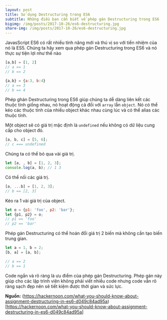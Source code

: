 ```yaml
---
layout: post
title: Sử dụng Destructuring trong ES6
subtitle: Những điều bạn cần biết về phép gán Destructuring trong ES6
bigimg: /img/posts/2017-10-26/es6-destructuring.jpg
share-img: /img/posts/2017-10-26/es6-destructuring.jpg
---
```



JavasScript ES6 có rất nhiều tính năng mới và thú vị so với tiền nhiệm của nó là ES5. Chúng ta hãy xem qua phép gán Destructuring trong ES6 và nó thực sự tiện lợi như thế nào

```javascript
[a,b] = [1, 2]
// a == 1
// b == 2

{a,b} = {a:3, b:4}
// a == 3
// b == 4
```

Phép ghán Destructuring trong ES6 giúp chúng ta dễ dàng liên kết các thuộc tính giống nhau, nó hoạt động cả đối với `array` lẫn `object`. Nó có thể kéo các thuộc tính của nhiều object khác nhau cùng lúc và có thể alias các thuộc tính.

Một object sẽ có giá trị mặc định là `undefined` nếu không có dữ liệu cung cấp cho object đó.

```javascript
[a, b, c] = [5, 6];
// c === undefined
```

Chúng ta có thể bỏ qua vài giá trị.

```javascript
let [a, , b] = [1, 2, 3];
console.log(a, b); // 1 3
```

Có thể nối các giá trị.

```javascript
[a, ...b] = [1, 2, 3];
// b == [2, 3]
```

Kéo ra 1 vài giá trị của object.

```javascript
let o = {p1: 'foo', p2: 'bar'};
let {p1, p2} = o;
// p1 == 'foo'
// p2 == 'bar'
```

Phép gán Destructuring có thể hoán đổi giá trị 2 biến mà không cần tạo biến trung gian.

```javascript
let a = 1, b = 2;
[b, a] = [a, b];

// a == 2
// b == 1
```

Code ngắn và rõ ràng là ưu điểm của phép gán Destructuring. Phép gán này giúp cho các lập trình viên không phải viết nhiều code nhưng code vẫn rõ ràng sạch đẹp nên sẽ tiết kiệm được thời gian và sức lực.

**Nguồn:** (https://hackernoon.com/what-you-should-know-about-assignment-destructuring-in-es6-d049c84ad95a)[https://hackernoon.com/what-you-should-know-about-assignment-destructuring-in-es6-d049c84ad95a]
